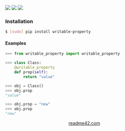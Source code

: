 <!--
https://readme42.com
-->


[![](https://img.shields.io/pypi/v/writable-property.svg?maxAge=3600)](https://pypi.org/project/writable-property/)
[![](https://img.shields.io/badge/License-Unlicense-blue.svg?longCache=True)](https://unlicense.org/)
[![](https://github.com/andrewp-as-is/writable-property.py/workflows/tests42/badge.svg)](https://github.com/andrewp-as-is/writable-property.py/actions)

### Installation
```bash
$ [sudo] pip install writable-property
```

#### Examples
```python
>>> from writable_property import writable_property

>>> class Class:
    @writable_property
    def prop(self):
        return "value"

>>> obj = Class()
>>> obj.prop
"value"

>>> obj.prop = "new"
>>> obj.prop
"new"
```

<p align="center">
    <a href="https://readme42.com/">readme42.com</a>
</p>